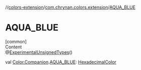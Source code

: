 //[colors-extension](../../index.md)/[com.chrynan.colors.extension](index.md)/[AQUA_BLUE](-a-q-u-a_-b-l-u-e.md)



# AQUA_BLUE  
[common]  
Content  
@[ExperimentalUnsignedTypes](https://kotlinlang.org/api/latest/jvm/stdlib/kotlin/-experimental-unsigned-types/index.html)()  
  
val [Color.Companion](../../../colors-core/colors-core/com.chrynan.colors/-color/-companion/index.md).[AQUA_BLUE](-a-q-u-a_-b-l-u-e.md): [HexadecimalColor](../../../colors-core/colors-core/com.chrynan.colors/-hexadecimal-color/index.md)  



